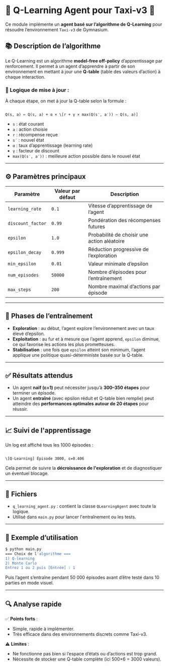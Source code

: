 # 🧠 Q-Learning Agent pour Taxi-v3 🚕  

Ce module implémente un **agent basé sur l’algorithme de Q-Learning** pour résoudre l’environnement `Taxi-v3` de Gymnasium.

## 📚 Description de l’algorithme

Le Q-Learning est un algorithme **model-free off-policy** d’apprentissage par renforcement. Il permet à un agent d’apprendre à partir de son environnement en mettant à jour une **Q-table** (table des valeurs d’action) à chaque interaction.

### 🔁 Logique de mise à jour :
À chaque étape, on met à jour la Q-table selon la formule :

```

Q(s, a) ← Q(s, a) + α × \[r + γ × max(Q(s′, a′)) − Q(s, a)]

```

- `s` : état courant  
- `a` : action choisie  
- `r` : récompense reçue  
- `s′` : nouvel état  
- `α` : taux d’apprentissage (learning rate)  
- `γ` : facteur de discount  
- `max(Q(s′, a′))` : meilleure action possible dans le nouvel état

---

## ⚙️ Paramètres principaux

| Paramètre         | Valeur par défaut | Description                                      |
|-------------------|-------------------|--------------------------------------------------|
| `learning_rate`   | `0.1`             | Vitesse d’apprentissage de l’agent               |
| `discount_factor` | `0.99`            | Pondération des récompenses futures              |
| `epsilon`         | `1.0`             | Probabilité de choisir une action aléatoire      |
| `epsilon_decay`   | `0.999`           | Réduction progressive de l’exploration           |
| `min_epsilon`     | `0.01`            | Valeur minimale d’epsilon                        |
| `num_episodes`    | `50000`           | Nombre d’épisodes pour l’entraînement            |
| `max_steps`       | `200`             | Nombre maximal d’actions par épisode             |

---

## 🧪 Phases de l’entraînement

- **Exploration** : au début, l’agent explore l’environnement avec un taux élevé d’epsilon.
- **Exploitation** : au fur et à mesure que l’agent apprend, `epsilon` diminue, ce qui favorise les actions les plus prometteuses.
- **Stabilisation** : une fois que `epsilon` atteint son minimum, l’agent applique une politique quasi-déterministe basée sur la Q-table.

---

## ✅ Résultats attendus

- Un agent **naïf (ε=1)** peut nécessiter jusqu’à **300–350 étapes** pour terminer un épisode.
- Un agent **entraîné** (avec epsilon réduit et Q-table bien remplie) peut atteindre des **performances optimales autour de 20 étapes** pour réussir.

---

## 📈 Suivi de l'apprentissage

Un log est affiché tous les 1000 épisodes :

```

\[Q-Learning] Épisode 3000, ε=0.406

````

Cela permet de suivre la **décroissance de l'exploration** et de diagnostiquer un éventuel blocage.

---

## 📂 Fichiers

- `q_learning_agent.py` : contient la classe `QLearningAgent` avec toute la logique.
- Utilisé dans `main.py` pour lancer l'entraînement ou les tests.

---

## 💬 Exemple d’utilisation

```bash
$ python main.py
=== Choix de l'algorithme ===
1) Q-learning
2) Monte Carlo
Entrez 1 ou 2 puis [Entrée] : 1
````

Puis l’agent s’entraîne pendant 50 000 épisodes avant d’être testé dans 10 parties en mode visuel.

---

## 🔍 Analyse rapide

✅ **Points forts** :

* Simple, rapide à implémenter.
* Très efficace dans des environnements discrets comme Taxi-v3.

⚠️ **Limites** :

* Ne fonctionne pas bien si l’espace d’états ou d’actions est trop grand.
* Nécessite de stocker une Q-table complète (ici 500×6 = 3000 valeurs).

